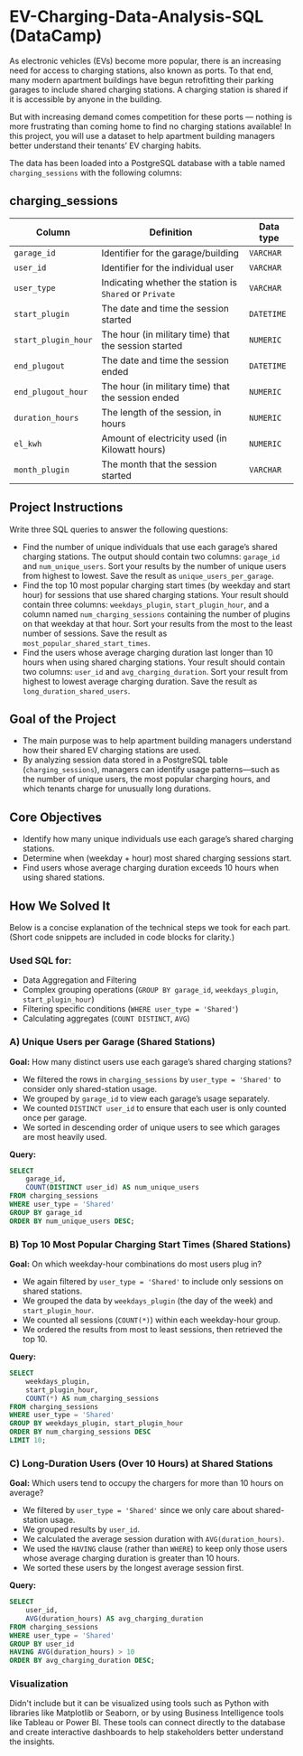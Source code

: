 # EV-Charging-Data-Analysis-SQL (DataCamp)

As electronic vehicles (EVs) become more popular, there is an increasing need for access to charging stations, also known as ports. To that end, many modern apartment buildings have begun retrofitting their parking garages to include shared charging stations. A charging station is shared if it is accessible by anyone in the building.

But with increasing demand comes competition for these ports — nothing is more frustrating than coming home to find no charging stations available! In this project, you will use a dataset to help apartment building managers better understand their tenants’ EV charging habits.

The data has been loaded into a PostgreSQL database with a table named `charging_sessions` with the following columns:

## charging_sessions

| Column | Definition | Data type |
|--------|-------------|-----------|
| `garage_id`       | Identifier for the garage/building | `VARCHAR` |
| `user_id`         | Identifier for the individual user  | `VARCHAR` |
| `user_type`       | Indicating whether the station is `Shared` or `Private` | `VARCHAR` |
| `start_plugin`    | The date and time the session started | `DATETIME` |
| `start_plugin_hour`| The hour (in military time) that the session started | `NUMERIC` |
| `end_plugout`     | The date and time the session ended | `DATETIME` |
| `end_plugout_hour`| The hour (in military time) that the session ended | `NUMERIC` |
| `duration_hours`  | The length of the session, in hours | `NUMERIC` |
| `el_kwh`          | Amount of electricity used (in Kilowatt hours) | `NUMERIC` |
| `month_plugin`    | The month that the session started | `VARCHAR` |

## Project Instructions

Write three SQL queries to answer the following questions:

- Find the number of unique individuals that use each garage’s shared charging stations. The output should contain two columns: `garage_id` and `num_unique_users`. Sort your results by the number of unique users from highest to lowest. Save the result as `unique_users_per_garage`.
- Find the top 10 most popular charging start times (by weekday and start hour) for sessions that use shared charging stations. Your result should contain three columns: `weekdays_plugin`, `start_plugin_hour`, and a column named `num_charging_sessions` containing the number of plugins on that weekday at that hour. Sort your results from the most to the least number of sessions. Save the result as `most_popular_shared_start_times`.
- Find the users whose average charging duration last longer than 10 hours when using shared charging stations. Your result should contain two columns: `user_id` and `avg_charging_duration`. Sort your result from highest to lowest average charging duration. Save the result as `long_duration_shared_users`.

## Goal of the Project

- The main purpose was to help apartment building managers understand how their shared EV charging stations are used.
- By analyzing session data stored in a PostgreSQL table (`charging_sessions`), managers can identify usage patterns—such as the number of unique users, the most popular charging hours, and which tenants charge for unusually long durations.

## Core Objectives

- Identify how many unique individuals use each garage’s shared charging stations.
- Determine when (weekday + hour) most shared charging sessions start.
- Find users whose average charging duration exceeds 10 hours when using shared stations.

## How We Solved It

Below is a concise explanation of the technical steps we took for each part. (Short code snippets are included in code blocks for clarity.)

### Used SQL for:

- Data Aggregation and Filtering
- Complex grouping operations (`GROUP BY garage_id`, `weekdays_plugin`, `start_plugin_hour`)
- Filtering specific conditions (`WHERE user_type = 'Shared'`)
- Calculating aggregates (`COUNT DISTINCT`, `AVG`)

### A) Unique Users per Garage (Shared Stations)

**Goal:** How many distinct users use each garage’s shared charging stations?

- We filtered the rows in `charging_sessions` by `user_type = 'Shared'` to consider only shared-station usage.
- We grouped by `garage_id` to view each garage’s usage separately.
- We counted `DISTINCT user_id` to ensure that each user is only counted once per garage.
- We sorted in descending order of unique users to see which garages are most heavily used.

**Query:**

```sql
SELECT
    garage_id,
    COUNT(DISTINCT user_id) AS num_unique_users
FROM charging_sessions
WHERE user_type = 'Shared'
GROUP BY garage_id
ORDER BY num_unique_users DESC;
```

### B) Top 10 Most Popular Charging Start Times (Shared Stations)

**Goal:** On which weekday-hour combinations do most users plug in?

- We again filtered by `user_type = 'Shared'` to include only sessions on shared stations.
- We grouped the data by `weekdays_plugin` (the day of the week) and `start_plugin_hour`.
- We counted all sessions (`COUNT(*)`) within each weekday-hour group.
- We ordered the results from most to least sessions, then retrieved the top 10.

**Query:**

```sql
SELECT
    weekdays_plugin,
    start_plugin_hour,
    COUNT(*) AS num_charging_sessions
FROM charging_sessions
WHERE user_type = 'Shared'
GROUP BY weekdays_plugin, start_plugin_hour
ORDER BY num_charging_sessions DESC
LIMIT 10;
```

### C) Long-Duration Users (Over 10 Hours) at Shared Stations

**Goal:** Which users tend to occupy the chargers for more than 10 hours on average?

- We filtered by `user_type = 'Shared'` since we only care about shared-station usage.
- We grouped results by `user_id`.
- We calculated the average session duration with `AVG(duration_hours)`.
- We used the `HAVING` clause (rather than `WHERE`) to keep only those users whose average charging duration is greater than 10 hours.
- We sorted these users by the longest average session first.

**Query:**

```sql
SELECT
    user_id,
    AVG(duration_hours) AS avg_charging_duration
FROM charging_sessions
WHERE user_type = 'Shared'
GROUP BY user_id
HAVING AVG(duration_hours) > 10
ORDER BY avg_charging_duration DESC;
```

### Visualization

Didn't include but it can be visualized using tools such as Python with libraries like Matplotlib or Seaborn, or by using Business Intelligence tools like Tableau or Power BI. These tools can connect directly to the database and create interactive dashboards to help stakeholders better understand the insights.
